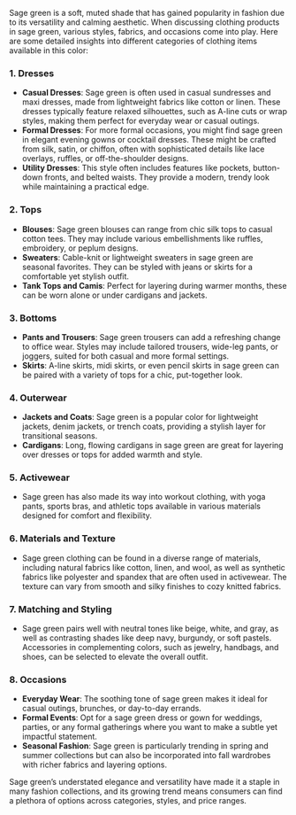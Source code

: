 Sage green is a soft, muted shade that has gained popularity in fashion due to its versatility and calming aesthetic. When discussing clothing products in sage green, various styles, fabrics, and occasions come into play. Here are some detailed insights into different categories of clothing items available in this color:

### 1. **Dresses**
   - **Casual Dresses**: Sage green is often used in casual sundresses and maxi dresses, made from lightweight fabrics like cotton or linen. These dresses typically feature relaxed silhouettes, such as A-line cuts or wrap styles, making them perfect for everyday wear or casual outings.
   - **Formal Dresses**: For more formal occasions, you might find sage green in elegant evening gowns or cocktail dresses. These might be crafted from silk, satin, or chiffon, often with sophisticated details like lace overlays, ruffles, or off-the-shoulder designs.
   - **Utility Dresses**: This style often includes features like pockets, button-down fronts, and belted waists. They provide a modern, trendy look while maintaining a practical edge.

### 2. **Tops**
   - **Blouses**: Sage green blouses can range from chic silk tops to casual cotton tees. They may include various embellishments like ruffles, embroidery, or peplum designs. 
   - **Sweaters**: Cable-knit or lightweight sweaters in sage green are seasonal favorites. They can be styled with jeans or skirts for a comfortable yet stylish outfit. 
   - **Tank Tops and Camis**: Perfect for layering during warmer months, these can be worn alone or under cardigans and jackets.

### 3. **Bottoms**
   - **Pants and Trousers**: Sage green trousers can add a refreshing change to office wear. Styles may include tailored trousers, wide-leg pants, or joggers, suited for both casual and more formal settings.
   - **Skirts**: A-line skirts, midi skirts, or even pencil skirts in sage green can be paired with a variety of tops for a chic, put-together look.

### 4. **Outerwear**
   - **Jackets and Coats**: Sage green is a popular color for lightweight jackets, denim jackets, or trench coats, providing a stylish layer for transitional seasons. 
   - **Cardigans**: Long, flowing cardigans in sage green are great for layering over dresses or tops for added warmth and style.

### 5. **Activewear**
   - Sage green has also made its way into workout clothing, with yoga pants, sports bras, and athletic tops available in various materials designed for comfort and flexibility.

### 6. **Materials and Texture**
   - Sage green clothing can be found in a diverse range of materials, including natural fabrics like cotton, linen, and wool, as well as synthetic fabrics like polyester and spandex that are often used in activewear. The texture can vary from smooth and silky finishes to cozy knitted fabrics.

### 7. **Matching and Styling**
   - Sage green pairs well with neutral tones like beige, white, and gray, as well as contrasting shades like deep navy, burgundy, or soft pastels. Accessories in complementing colors, such as jewelry, handbags, and shoes, can be selected to elevate the overall outfit.

### 8. **Occasions**
   - **Everyday Wear**: The soothing tone of sage green makes it ideal for casual outings, brunches, or day-to-day errands.
   - **Formal Events**: Opt for a sage green dress or gown for weddings, parties, or any formal gatherings where you want to make a subtle yet impactful statement.
   - **Seasonal Fashion**: Sage green is particularly trending in spring and summer collections but can also be incorporated into fall wardrobes with richer fabrics and layering options.

Sage green’s understated elegance and versatility have made it a staple in many fashion collections, and its growing trend means consumers can find a plethora of options across categories, styles, and price ranges.